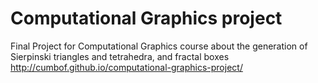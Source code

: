 Computational Graphics project
=============

Final Project for Computational Graphics course about the generation of Sierpinski triangles and tetrahedra, and fractal boxes
http://cumbof.github.io/computational-graphics-project/
